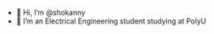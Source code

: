 - 👋 Hi, I’m @shokanny
- 🌱 I’m an Electrical Engineering student studying at PolyU


<!---
shokanny/shokanny is a ✨ special ✨ repository because its `README.md` (this file) appears on your GitHub profile.
You can click the Preview link to take a look at your changes.
--->
